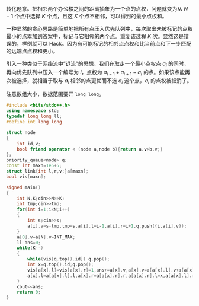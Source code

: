 转化题意。把相邻两个办公楼之间的距离抽象为一个点的点权，问题就变为从 $N-1$ 个点中选择 $K$ 个点，且这 $K$ 个点不相邻，可以得到的最小点权和。

一种显然的贪心思路是简单地把所有点压入优先队列中，每次取出未被标记的点权最小的点累加到答案中，标记与它相邻的两个点。重复该过程 $K$ 次。显然这是错误的，样例就可以 Hack。因为有可能标记的相邻点点权和比当前点和下一步匹配的远端点点权和更小。

引入一种类似于网络流中“退流”的思想，我们在取走一个最小点权点 $a_i$ 的同时，再向优先队列中压入一个编号为 $i$，点权为 $a_{i-1}+a_{i+1}-a_i$ 的点。如果该点能再次被选择，就相当于取与 $a_i$ 相邻的点更优而不选 $a_i$ 这个点，$a_i$ 的点权被抵消了。

注意数组大小，数据范围要开 `long long`。

```cpp
#include <bits/stdc++.h>
using namespace std;
typedef long long ll;
#define int long long

struct node
{
	int id,v;
	bool friend operator < (node a,node b){return a.v>b.v;}
};
priority_queue<node> q;
const int maxn=1e5+5;
struct link{int l,r,v;}a[maxn];
bool vis[maxn];

signed main()
{
	int N,K;cin>>N>>K;
	int tmp;cin>>tmp;
	for(int i=1;i<N;i++)
	{
		int s;cin>>s;
		a[i].v=s-tmp,tmp=s,a[i].l=i-1,a[i].r=i+1,q.push({i,a[i].v});
	}
	a[0].v=a[N].v=INT_MAX;
	ll ans=0;
	while(K--)
	{
		while(vis[q.top().id]) q.pop();
		int x=q.top().id;q.pop();
		vis[a[x].l]=vis[a[x].r]=1,ans+=a[x].v,a[x].v=a[a[x].l].v+a[a[x].r].v-a[x].v,q.push({x,a[x].v});
		a[x].l=a[a[x].l].l,a[x].r=a[a[x].r].r,a[a[x].r].l=x,a[a[x].l].r=x;
	}
	cout<<ans;
	return 0;
}
```

